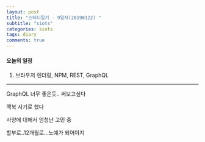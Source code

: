 ```yaml
---
layout: post
title: "스터디일기 - 9일차(20190122) "
subtitle: "siots"
categories: siots
tags: diary
comments: true
---
```


#### 오늘의 일정

1. 브라우저 렌더링, NPM, REST, GraphQL

---

GraphQL 너무 좋은듯..
써보고싶다

맥북 사기로 했다

사양에 대해서 엄청난 고민 중

할부로..12개월로...노예가 되어야지
